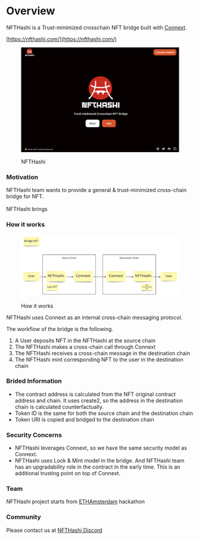 # Overview

NFTHashi is a Trust-minimized crosschain NFT bridge built with [Connext](https://www.connext.network).

[https://nfthashi.com/](https://nfthashi.com/)

<figure><img src=".gitbook/assets/Screen Shot 2022-11-21 at 22.02.19.png" alt=""><figcaption><p>NFTHashi</p></figcaption></figure>

### Motivation

NFTHashi team wants to provide a general & trust-minimized cross-chain bridge for NFT.\
\
NFTHashi brings&#x20;

### How it works

<figure><img src=".gitbook/assets/xNFTs Mindmap.jpg" alt=""><figcaption><p>How it works</p></figcaption></figure>

NFTHashi uses Connext as an internal cross-chain messaging protocol.

The workflow of the bridge is the following.

1. A User deposits NFT in the NFTHashi at the source chain
2. The NFTHashi makes a cross-chain call through Connext
3. The NFTHashi receives a cross-chain message in the destination chain
4. The NFTHashi mint corresponding NFT to the user in the destination chain

### Brided Information

* The contract address is calculated from the NFT original contract address and chain. It uses create2, so the address in the destination chain is calculated counterfactually.
* Token ID is the same for both the source chain and the destination chain
* Token URI is copied and bridged to the destination chain

### Security Concerns

* NFTHashi leverages Connext, so we have the same security model as Connext.
* NFTHashi uses Lock & Mint model in the bridge. And NFTHashi team has an upgradability role in the contract in the early time. This is an additional trusting point on top of Connext.

### Team

NFTHashi project starts from [ETHAmsterdam](https://blog.connext.network/ethamsterdam-connext-hackathon-winners-95f4259fb675) hackathon

### Community

Please contact us at [NFTHashi Discord](https://discord.gg/CJunM9EUw9)

